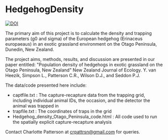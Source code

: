 # HedgehogDensity

<a href="https://zenodo.org/badge/latestdoi/618279716"><img src="https://zenodo.org/badge/618279716.svg" alt="DOI"></a>

The primary aim of this project is to calculate the density and trapping parameters (g0 and sigma) of the European hedgehog (Erinaceus europaeaus) in an exotic grassland environment on the Otago Peninsula, Dunedin, New Zealand.

The project aims, methods, results, and discussion are presented in our paper entitled: "Population density of hedgehogs in exotic grassland on the Otago Peninsula, New Zealand" New Zealand Journal of Ecology. Y. van Heezik, Simpson L., Patterson C.R., Wilson D.J., and Seddon P.J.

The data/code presented here include:
- captfile.txt : The capture-recapture data from the trapping grid, including individual animal IDs, the occasion, and the detector the animal was trapped in
- trapfile.txt : The coordinates of traps in the grid
- Hedgehog_density_Otago_Peninsula_code.html : All code used to run the spatially explicit capture-recapture analysis

Contact Charlotte Patterson at crpattrsn@gmail.com for queries.
